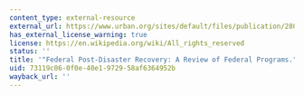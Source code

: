 ```yaml
---
content_type: external-resource
external_url: https://www.urban.org/sites/default/files/publication/28091/1001384-Federal-Post-Disaster-Recovery-A-Review-of-Federal-Programs.PDF
has_external_license_warning: true
license: https://en.wikipedia.org/wiki/All_rights_reserved
status: ''
title: '"Federal Post-Disaster Recovery: A Review of Federal Programs." (PDF)'
uid: 73119c06-0f0e-40e1-9729-58af6364952b
wayback_url: ''
---
```

